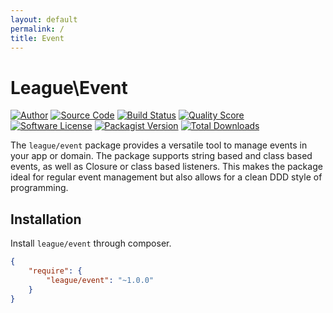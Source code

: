```yaml
---
layout: default
permalink: /
title: Event
---
```


# League\\Event

[![Author](http://img.shields.io/badge/author-@frankejonge-blue.svg?style=flat-square)](https://twitter.com/frankejonge)
[![Source Code](http://img.shields.io/badge/source-league/event-blue.svg?style=flat-square)](https://github.com/thephpleague/event)
[![Build Status](https://img.shields.io/travis/thephpleague/event/master.svg?style=flat-square)](https://travis-ci.org/thephpleague/event)
[![Quality Score](https://img.shields.io/scrutinizer/g/thephpleague/event.svg?style=flat-square)](https://scrutinizer-ci.com/g/thephpleague/event)
[![Software License](https://img.shields.io/badge/license-MIT-brightgreen.svg?style=flat-square)](LICENSE.md)
[![Packagist Version](https://img.shields.io/packagist/v/league/event.svg?style=flat-square)](https://packagist.org/packages/league/event)
[![Total Downloads](https://img.shields.io/packagist/dt/league/event.svg?style=flat-square)](https://packagist.org/packages/league/event)

The `league/event` package provides a versatile tool to manage events in
your app or domain. The package supports string based and class based events,
as well as Closure or class based listeners. This makes the package ideal for
regular event management but also allows for a clean DDD style of programming.

## Installation

Install `league/event` through composer.

~~~ json
{
    "require": {
        "league/event": "~1.0.0"
    }
}
~~~
